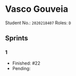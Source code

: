 # Vasco Gouveia   

Student No.: `2020218407`
Roles: `D`

## Sprints
### 1

* Finished: #22
* Pending: